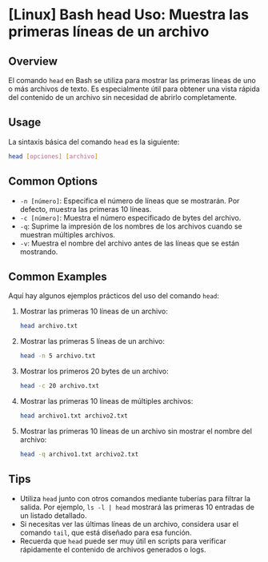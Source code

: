 # [Linux] Bash head Uso: Muestra las primeras líneas de un archivo

## Overview
El comando `head` en Bash se utiliza para mostrar las primeras líneas de uno o más archivos de texto. Es especialmente útil para obtener una vista rápida del contenido de un archivo sin necesidad de abrirlo completamente.

## Usage
La sintaxis básica del comando `head` es la siguiente:

```bash
head [opciones] [archivo]
```

## Common Options
- `-n [número]`: Especifica el número de líneas que se mostrarán. Por defecto, muestra las primeras 10 líneas.
- `-c [número]`: Muestra el número especificado de bytes del archivo.
- `-q`: Suprime la impresión de los nombres de los archivos cuando se muestran múltiples archivos.
- `-v`: Muestra el nombre del archivo antes de las líneas que se están mostrando.

## Common Examples
Aquí hay algunos ejemplos prácticos del uso del comando `head`:

1. Mostrar las primeras 10 líneas de un archivo:
   ```bash
   head archivo.txt
   ```

2. Mostrar las primeras 5 líneas de un archivo:
   ```bash
   head -n 5 archivo.txt
   ```

3. Mostrar los primeros 20 bytes de un archivo:
   ```bash
   head -c 20 archivo.txt
   ```

4. Mostrar las primeras 10 líneas de múltiples archivos:
   ```bash
   head archivo1.txt archivo2.txt
   ```

5. Mostrar las primeras 10 líneas de un archivo sin mostrar el nombre del archivo:
   ```bash
   head -q archivo1.txt archivo2.txt
   ```

## Tips
- Utiliza `head` junto con otros comandos mediante tuberías para filtrar la salida. Por ejemplo, `ls -l | head` mostrará las primeras 10 entradas de un listado detallado.
- Si necesitas ver las últimas líneas de un archivo, considera usar el comando `tail`, que está diseñado para esa función.
- Recuerda que `head` puede ser muy útil en scripts para verificar rápidamente el contenido de archivos generados o logs.